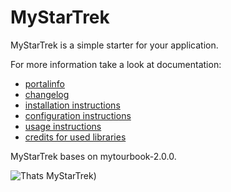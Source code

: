# MyStarTrek

MyStarTrek is a simple starter for your application.

For more information take a look at documentation:
- [portalinfo](docs/INFO.md)
- [changelog](docs/CHANGELOG.md) 
- [installation instructions](docs/INSTALL.md)
- [configuration instructions](docs/CONFIGURATION.md)
- [usage instructions](docs/DATAIMPORT.md)
- [credits for used libraries](docs/CREDITS.md)

MyStarTrek bases on mytourbook-2.0.0.

![Thats MyStarTrek)](docs/images/showpage-x400.png)

